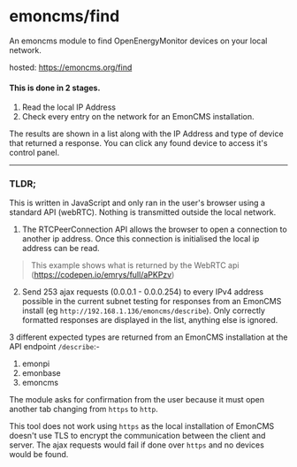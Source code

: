# emoncms/find

An emoncms module to find OpenEnergyMonitor devices on your local network.

hosted: https://emoncms.org/find

#### This is done in 2 stages.

1. Read the local IP Address
2. Check every entry on the network for an EmonCMS installation.

The results are shown in a list along with the IP Address and type of device that returned a response. You can click any found device to access it's control panel.

---

### TLDR;
This is written in JavaScript and only ran in the user's browser using a standard API (webRTC). Nothing is transmitted outside the local network.

1. The RTCPeerConnection API allows the browser to open a connection to another ip address. Once this connection is initialised the local ip address can be read. 
> This example shows what is returned by the WebRTC api (https://codepen.io/emrys/full/aPKPzv)

2. Send 253 ajax requests (0.0.0.1 - 0.0.0.254) to every IPv4 address possible in the current subnet testing for responses from an EmonCMS install (eg `http://192.168.1.136/emoncms/describe`). Only correctly formatted responses are displayed in the list, anything else is ignored.

3 different expected types are returned from an EmonCMS installation at the API endpoint `/describe`:-

1. emonpi
2. emonbase
3. emoncms


The module asks for confirmation from the user because it must open another tab changing from `https` to `http`.

This tool does not work using `https` as the local installation of EmonCMS doesn't use TLS to encrypt the communication between the client and server. The ajax requests would fail if done over `https` and no devices would be found.
